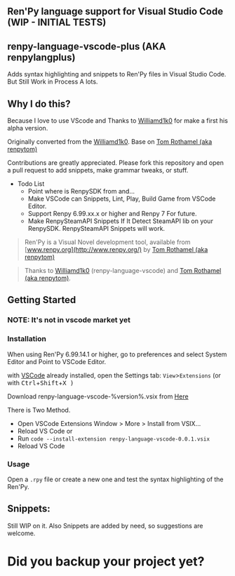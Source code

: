 ## Ren'Py language support for Visual Studio Code (WIP - INITIAL TESTS)
## renpy-language-vscode-plus (AKA renpylangplus)

Adds syntax highlighting and snippets to Ren'Py files in Visual Studio Code. 
But Still Work in Process A lots.

## Why I do this?
Because I love to use VScode and Thanks to [Williamd1k0](https://github.com/williamd1k0) for make a first his alpha version.

Originally converted from the [Williamd1k0](https://github.com/williamd1k0).
Base on [Tom Rothamel (aka renpytom)](https://github.com/renpytom)

Contributions are greatly appreciated. Please fork this repository and open a
pull request to add snippets, make grammar tweaks, or stuff.

* Todo List
  * Point where is RenpySDK from and...
  * Make VSCode can Snippets, Lint, Play, Build Game from VSCode Editor.
  * Support Renpy 6.99.xx.x or higher and Renpy 7 For future.
  * Make RenpySteamAPI Snippets If It Detect SteamAPI lib on your RenpySDK. RenpySteamAPI Snippets will work.

>Ren'Py is a Visual Novel development tool, available from [www.renpy.org](http://www.renpy.org/) by [Tom Rothamel (aka renpytom)](https://github.com/renpytom)

>Thanks to [Williamd1k0](https://github.com/williamd1k0) (renpy-language-vscode) and [Tom Rothamel (aka renpytom)](https://github.com/renpytom).

## Getting Started

### NOTE: It's not in vscode market yet
### Installation

When using Ren'Py 6.99.14.1 or higher, go to preferences and select System Editor and Point to VSCode Editor.

with [VSCode](https://code.visualstudio.com/) already installed, open the Settings tab: `View`>`Extensions` (or with <kbd>Ctrl</kbd>+<kbd>Shift</kbd>+<kbd>X</kdb> ) 

Download renpy-language-vscode-%version%.vsix from [Here](https://github.com/karorogunso/renpy-language-vscode-plus/releases)

There is Two Method.

- Open VSCode Extensions Window > More > Install from VSIX...
- Reload VS Code
or
- Run `code --install-extension renpy-language-vscode-0.0.1.vsix` 
- Reload VS Code

### 
### Usage

Open a `.rpy` file or create a new one and test the syntax highlighting of the Ren'Py. 

## Snippets:
Still WIP on it.
Also Snippets are added by need, so suggestions are welcome.

# Did you backup your project yet?
